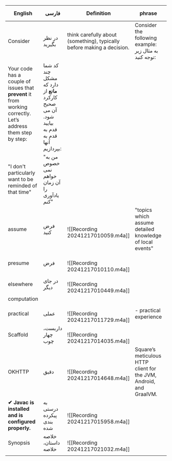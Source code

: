| English                                                                                                               | فارسی                                                                                          | Definition                                                             | phrase                                                             | Similar (Synonym) |
| --------------------------------------------------------------------------------------------------------------------- | ---------------------------------------------------------------------------------------------- | ---------------------------------------------------------------------- | ------------------------------------------------------------------ | ----------------- |
| Consider                                                                                                              | در نظر بگیرید                                                                                  | think carefully about (something), typically before making a decision. | Consider the following example:<br>به مثال زیر توجه کنید:          | think about       |
| Your code has a couple of issues that **prevent** it from working correctly. Let’s address them step by step:<br><br> | کد شما چند مشکل دارد که **مانع** از کارکرد صحیح آن می شود. بیایید قدم به قدم به آنها بپردازیم: |                                                                        |                                                                    |                   |
| "I don't particularly want to be reminded of that time"<br>                                                           | "من به خصوص نمی خواهم آن زمان را یادآوری کنم"<br>                                              |                                                                        |                                                                    |                   |
| assume                                                                                                                | فرض کنید                                                                                       | <br>![[Recording 20241217010059.m4a]]<br>                              | "topics which assume detailed knowledge of local events"<br>       |                   |
| presume                                                                                                               | فرض                                                                                            | <br>![[Recording 20241217010110.m4a]]<br>                              |                                                                    |                   |
| elsewhere                                                                                                             | در جای دیگر                                                                                    | <br>![[Recording 20241217010449.m4a]]<br>                              |                                                                    |                   |
| computation                                                                                                           |                                                                                                |                                                                        |                                                                    |                   |
| practical                                                                                                             | عملی<br>                                                                                       | <br>![[Recording 20241217011729.m4a]]<br>                              | - practical experience                                             |                   |
| Scaffold                                                                                                              | داربست، چهار چوب                                                                               | <br>![[Recording 20241217014035.m4a]]<br>                              |                                                                    |                   |
| OKHTTP                                                                                                                | دقیق                                                                                           | <br>![[Recording 20241217014648.m4a]]<br>                              | Square’s meticulous HTTP client for the JVM, Android, and GraalVM. |                   |
| **✔ Javac is installed and is configured properly.**<br>                                                              | به درستی پیکرده بندی شده<br>                                                                   | <br>![[Recording 20241217015958.m4a]]<br>                              |                                                                    |                   |
| Synopsis                                                                                                              | خلاصه داستان، خلاصه                                                                            | <br>![[Recording 20241217021032.m4a]]<br>                              |                                                                    | Summary           |
|                                                                                                                       |                                                                                                |                                                                        |                                                                    |                   |
